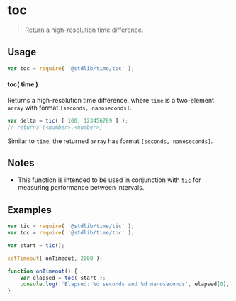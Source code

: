 # toc

> Return a high-resolution time difference.


<section class="usage">

## Usage

``` javascript
var toc = require( '@stdlib/time/toc' );
```

#### toc( time )

Returns a high-resolution time difference, where `time` is a two-element `array` with format `[seconds, nanoseconds]`.

``` javascript
var delta = tic( [ 100, 123456789 ] );
// returns [<number>,<number>]
```

Similar to `time`, the returned `array` has format `[seconds, nanoseconds]`.

</section>

<!-- /.usage -->


<secton class="notes">

## Notes

* This function is intended to be used in conjunction with [`tic`][@stdlib/time/tic] for measuring performance between intervals.

</section>

<!-- /.notes -->


<section class="examples">

## Examples

``` javascript
var tic = require( '@stdlib/time/tic' );
var toc = require( '@stdlib/time/toc' );

var start = tic();

setTimeout( onTimeout, 2000 );

function onTimeout() {
    var elapsed = toc( start );
    console.log( 'Elapsed: %d seconds and %d nanoseconds', elapsed[0], elapsed[1] );
}
```

</section>

<!-- /.examples -->


<section class="links">

[@stdlib/time/tic]: https://github.com/stdlib-js/stdlib

</section>

<!-- /.links -->
